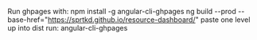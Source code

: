 Run ghpages with:
npm install -g angular-cli-ghpages
ng build --prod --base-href="https://sprtkd.github.io/resource-dashboard/"
paste one level up into dist
run: angular-cli-ghpages